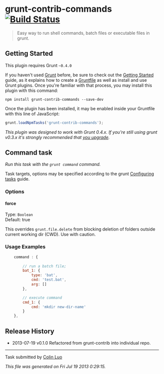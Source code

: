 # grunt-contrib-commands [![Build Status](https://secure.travis-ci.org/luozhihua/grunt-contrib-commands.png?branch=master)](http://travis-ci.org/luozhihua/grunt-contrib-commands)

> Easy way to run shell commands, batch files or executable files in grunt.

## Getting Started
This plugin requires Grunt `~0.4.0`

If you haven't used [Grunt](http://gruntjs.com/) before, be sure to check out the [Getting Started](http://gruntjs.com/getting-started) guide, as it explains how to create a [Gruntfile](http://gruntjs.com/sample-gruntfile) as well as install and use Grunt plugins. Once you're familiar with that process, you may install this plugin with this command:

```shell
npm install grunt-contrib-commands --save-dev
```

Once the plugin has been installed, it may be enabled inside your Gruntfile with this line of JavaScript:

```js
grunt.loadNpmTasks('grunt-contrib-commands');
```

*This plugin was designed to work with Grunt 0.4.x. If you're still using grunt v0.3.x it's strongly recommended that [you upgrade](http://gruntjs.com/upgrading-from-0.3-to-0.4).*



## Command task
_Run this task with the `grunt command` command._

Task targets, options may be specified according to the grunt [Configuring tasks](http://gruntjs.com/configuring-tasks) guide.

### Options

#### force
Type: `Boolean`  
Default: true

This overrides `grunt.file.delete` from blocking deletion of folders outside current working dir (CWD). Use with caution.

### Usage Examples

```js
    command : {
        
        // run a batch file;
        bat_1: {
            type: 'bat',
            cmd: 'test.bat',
            arg: []
        },

        // execute command
        cmd_1: {
            cmd: 'mkdir new-dir-name'
        }
    },
```

## Release History

 * 2013-07-19 v0.1.0 Refactored from grunt-contrib into individual repo.

---

Task submitted by [Colin Luo](http://www.luozhihua.com/)

*This file was generated on Fri Jul 19 2013 0:29:15.*
